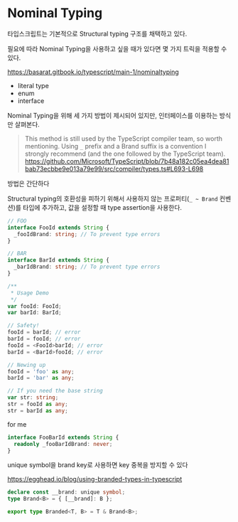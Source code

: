 # Nominal Typing

타입스크립트는 기본적으로 Structural typing 구조를 채택하고 있다.

필요에 따라 Nominal Typing을 사용하고 싶을 때가 있다면 몇 가지 트릭을 적용할 수 있다.

<https://basarat.gitbook.io/typescript/main-1/nominaltyping>

- literal type
- enum
- interface

Nominal Typing을 위해 세 가지 방법이 제시되어 있지만, 인터페이스를 이용하는 방식만 살펴본다.

> This method is still used by the TypeScript compiler team, so worth mentioning.
> Using `_` prefix and a Brand suffix is a convention I strongly recommend (and the one followed by the TypeScript team).
> <https://github.com/Microsoft/TypeScript/blob/7b48a182c05ea4dea81bab73ecbbe9e013a79e99/src/compiler/types.ts#L693-L698>

방법은 간단하다

Structural typing의 호환성을 피하기 위해서 사용하지 않는 프로퍼티(`_ ~ Brand` 컨벤션)를 타입에 추가하고, 값을 설정할 때 type assertion을 사용한다.

```ts
// FOO
interface FooId extends String {
  _fooIdBrand: string; // To prevent type errors
}

// BAR
interface BarId extends String {
  _barIdBrand: string; // To prevent type errors
}

/**
 * Usage Demo
 */
var fooId: FooId;
var barId: BarId;

// Safety!
fooId = barId; // error
barId = fooId; // error
fooId = <FooId>barId; // error
barId = <BarId>fooId; // error

// Newing up
fooId = 'foo' as any;
barId = 'bar' as any;

// If you need the base string
var str: string;
str = fooId as any;
str = barId as any;
```

for me

```ts
interface FooBarId extends String {
  readonly _fooBarIdBrand: never;
}
```

unique symbol을 brand key로 사용하면 key 중복을 방지할 수 있다

<https://egghead.io/blog/using-branded-types-in-typescript>

```ts
declare const __brand: unique symbol;
type Brand<B> = { [__brand]: B };

export type Branded<T, B> = T & Brand<B>;
```
